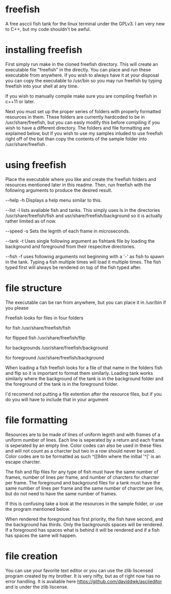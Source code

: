 # freefish
A free asccii fish tank for the linux terminal under the GPLv3. I am very new to C++, but my code shouldn't be awful.

# installing freefish
First simply run make in the cloned freefish directory. This will create an executable file "freefish" in the directly. You can place and run these executable from anywhere. If you wish to always have it at your disposal you can copy the executable to /usr/bin so you may run freefish by typing freefish into your shell at any time.

If you wish to manually compile make sure you are compiling freefish in c++11 or later.

Next you must set up the proper series of folders with properly formatted resources in them. These folders are currently hardcoded to be in /usr/share/freefish, but you can easly modify this before compiling if you wish to have a different directory. The folders and file formatting are explained below, but if you wish to use my samples inluded to use freefish right off of the bat than copy the contents of the sample folder into /usr/share/freefish .

# using freefish
Place the executable where you like and create the freefish folders and resources mentioned later in this readme. Then, run freefish with the following arguments to produce the desired result.

--help    -h  Displays a help menu similar to this.

--list    -l  lists avaliable fish and tanks. This simply uses ls in the directories /usr/share/freefish/fish and usr/share/freefish/background so it is actually rather limited as of now.

--speed   -s  Sets the legnth of each frame in microseconds.

--tank    -t  Uses single following argument as fishtank file by loading the background and foreground from their respecitve directories.

--fish    -f  uses following arguments not beginning with a '-' as fish to spawn in the tank. Typing a fish multiple times will load it multiple times. The fish typed first will always be rendered on top of the fish typed after.

# file structure
The executable can be ran from anywhere, but you can place it in /usr/bin if you please

Freefish looks for files in four folders

for fish /usr/share/freefish/fish

for flipped fish /usr/share/freefish/flip

for backgrounds /usr/share/freefish/background

for foreground /usr/share/freefish/background

When loading a fish freefish looks for a file of that name in the folders fish and flip so it is important to format them similarly. Loading tank works similarly where the background of the tank is in the background folder and the foreground of the tank is in the foreground folder.

I'd recomend not putting a file extention after the resource files, but if you do you will have to include that in your argument

# file formatting
Resources are to be made of lines of uniform legnth and with frames of a uniform number of lines. Each line is seperated by a return and each frame is seperated by an empty line. Color codes can also be used in these files and will not count as a charcter but two in a row should never be used. Color codes are to be formatted as such ^[[94m where the initial '^[' is an escape charcter.

The fish and flip files for any type of fish must have the same number of frames, number of lines per frame, and number of charcters for charcter per frame. The foreground and background files for a tank must have the same number of lines per frame and the same number of charcter per line, but do not need to have the same number of frames.

If this is confusing take a look at the resources in the sample folder, or use the program mentioned below.

When rendered the foreground has first priority, the fish have second, and the background has thirds. Only the backgrounds spaces will be rendered. If a foreground has spaces what is behind it will be rendered and if a fish has spaces the same will happen.

# file creation
You can use your favorite text editor or you can use the zlib liscensed program created by my brother. It is very nifty, but as of right now has no error handling. It is avaliable here https://github.com/daviddwk/asciieditor and is under the zlib liscense.

